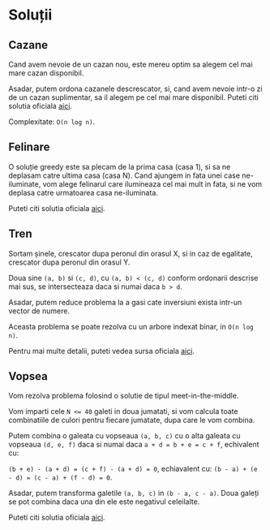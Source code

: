 # Soluții

## Cazane

Cand avem nevoie de un cazan nou, este mereu optim sa alegem cel mai mare cazan disponibil.

Asadar, putem ordona cazanele descrescator, si, cand avem nevoie intr-o zi de un cazan suplimentar, sa il alegem pe cel mai mare disponibil. Puteti citi solutia oficiala [aici](./cazane/sol.cpp).

Complexitate: `O(n log n)`.

## Felinare

O soluție greedy este sa plecam de la prima casa (casa 1), si sa ne deplasam catre ultima casa (casa N). Cand ajungem in fata unei case ne-iluminate, vom alege felinarul care ilumineaza cel mai mult in fata, si ne vom deplasa catre urmatoarea casa ne-iluminata.

Puteti citi solutia oficiala [aici](./felinare/felinare.cpp).

## Tren

Sortam șinele, crescator dupa peronul din orasul X, si in caz de egalitate, crescator dupa peronul din orasul Y.

Doua sine `(a, b)` si `(c, d)`, cu `(a, b) < (c, d)` conform ordonarii descrise mai sus, se intersecteaza daca si numai daca `b > d`.

Asadar, putem reduce problema la a gasi cate inversiuni exista intr-un vector de numere.

Aceasta problema se poate rezolva cu un arbore indexat binar, in `O(n log n)`.

Pentru mai multe detalii, puteti vedea sursa oficiala [aici](./tren/sol.cpp).

## Vopsea

Vom rezolva problema folosind o solutie de tipul meet-in-the-middle.

Vom imparti cele `N <= 40` galeti in doua jumatati, si vom calcula toate combinatiile de culori pentru fiecare jumatate, dupa care le vom combina.

Putem combina o galeata cu vopseaua `(a, b, c)` cu o alta galeata cu vopseaua `(d, e, f)` daca si numai daca `a + d = b + e = c + f`, echivalent cu:

`(b + e) - (a + d) = (c + f) - (a + d) = 0`, echiavalent cu:
`(b - a) + (e - d) = (c - a) + (f - d) = 0`.

Asadar, putem transforma galetile `(a, b, c)` in `(b - a, c - a)`. Doua galeți se pot combina daca una din ele este negativul celeilalte.

Puteti citi solutia oficiala [aici](./vopsea/sol.cpp).